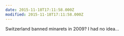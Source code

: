 ```yaml
---
date: 2015-11-18T17:11:58.000Z
modified: 2015-11-18T17:11:58.000Z
---
```


  Switzerland banned minarets in 2009? I had no idea...

